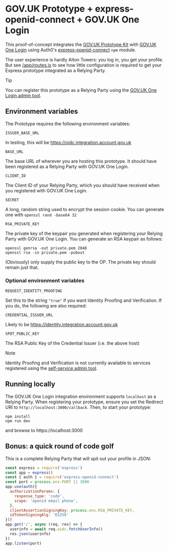 # GOV.UK Prototype + express-openid-connect + GOV.UK One Login

This proof-of-concept integrates the [GOV.UK Prototype Kit](https://prototype-kit.service.gov.uk/)
with [GOV.UK One Login](https://www.sign-in.service.gov.uk/) using Auth0's
[express-openid-connect](https://github.com/auth0/express-openid-connect) `npm` module.

The user experience is hardly Alton Towers: you log in, you get your profile. But see [/app/routes.js](app/routes.js)
to see how little configuration is required to get your Express prototype integrated as a Relying Party.

> [!TIP]
> You can register this prototype as a Relying Party using the [GOV.UK One Login admin tool](https://admin.sign-in.service.gov.uk/register).

## Environment variables

The Prototype requires the following environment variables:

    ISSUER_BASE_URL

In testing, this will be https://oidc.integration.account.gov.uk

    BASE_URL

The base URL of wherever you are hosting this prototype.  It should have been registered as a Relying Party with GOV.UK One Login.

    CLIENT_ID

The Client ID of your Relying Party, which you should have received when you registered with GOV.UK One Login.

    SECRET

A long, random string used to encrypt the session cookie.  You can generate one with `openssl rand -base64 32`

    RSA_PRIVATE_KEY

The private key of the keypair you generated when registering your Relying Party with GOV.UK One Login.  You can generate an RSA keypair as follows:

    openssl genrsa -out private.pem 2048
    openssl rsa -in private.pem -pubout

(Obviously) only supply the public key to the OP.  The private key should remain just that.

### Optional environment variables

    REQUEST_IDENTITY_PROOFING

Set this to the string `"true"` if you want Identity Proofing and Verification.  If you do, the following are also required:

    CREDENTIAL_ISSUER_URL

Likely to be https://identity.integration.account.gov.uk

    SPOT_PUBLIC_KEY

The RSA Public Key of the Credential Issuer (i.e. the above host)

> [!NOTE]
> Identity Proofing and Verification is not currently available to services registered using the [self-service admin tool](https://admin.sign-in.service.gov.uk/).

## Running locally

The GOV.UK One Login integration environment supports `localhost` as a Relying Party.  When registering your prototype, ensure you set the Redirect URI to `http://localhost:3000/callback`.  Then, to start your prototype:

    npm install
    npm run dev

and browse to https://localhost:3000

## Bonus: a quick round of code golf

This is a complete Relying Party that will spit out your profile in JSON:

```js
const express = require('express')
const app = express()
const { auth } = require('express-openid-connect')
const port = process.env.PORT || 3000
app.use(auth({
  authorizationParams: {
    response_type: 'code',
    scope: 'openid email phone',
  },
  clientAssertionSigningKey: process.env.RSA_PRIVATE_KEY,
  idTokenSigningAlg: 'ES256'
}))
app.get('/', async (req, res) => {
  userinfo = await req.oidc.fetchUserInfo()
  res.json(userinfo)
})
app.listen(port)
```
